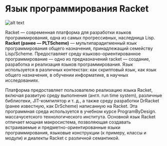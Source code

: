 # Язык программирования Racket 
![alt text](https://upload.wikimedia.org/wikipedia/commons/8/8c/Racket-logo.png)

Racket — современная платформа для разработки языков программирования, одна из самых прогрессивных, наследница Lisp.
**Racket (ранее — PLTScheme)** — мультипарадигменный язык программирования общего назначения, принадлежащий семейству Lisp/Scheme.
Предоставляет среду языково-ориентированное программирование — одно из предназначений racket — создание, разработка и реализация языков программирования. Язык используется в различных контекстах: как скриптовый язык, как язык общего назначения, в обучении информатике, в научных исследованиях.

Платформа предоставляет пользователю реализацию языка Racket, включая развитую среду выполнения (англ. run time system), различные библиотеки, JIT-компилятор и т. д., а также среду разработки DrRacket (ранее известную, как DrScheme) написанную на Racket. Эта программная среда используется в учебном курсе ProgramByDesign. массачусетского технологического института. Основной язык Racket отличает мощная макросистема, позволяющая создавать встраиваемые и предметно-ориентированные языки программирования, языковые конструкции (к примеру, классы и модули) и диалекты Racket с различной семантикой.
